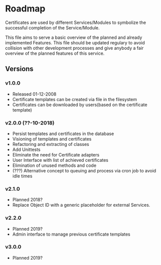 # Roadmap

Certificates are used by different Services/Modules to
symbolize the successful completion of the Service/Module.

This file aims to serve a basic overview of the planned and
already implemented Features.
This file should be updated regulary to avoid collision with
other development processes and give anybody a fair overview
of the planned features of this service.

## Versions

### v1.0.0 

* Released 01-12-2008
* Certificate templates can be created via file
  in the filesystem
* Certificates can be downloaded by users(based on
  the certificate template)

### v2.0.0 (??-10-2018)

* Persist templates and certificates in the database
* Visioning of templates and certificates
* Refactoring and extracting of classes
* Add Unittests
* Eliminate the need for Certificate adapters
* User Interface with list of achieved certificates
* Elimination of unused methods and code
* (???) Alternative concept to queuing and process via
  cron job to avoid idle times

### v2.1.0

* Planned 2018?
* Replace Object ID with a generic placeholder for
  external Services.

### v2.2.0

* Planned 2019?
* Admin interface to manage previous certificate templates

### v3.0.0
* Planned 2019?

